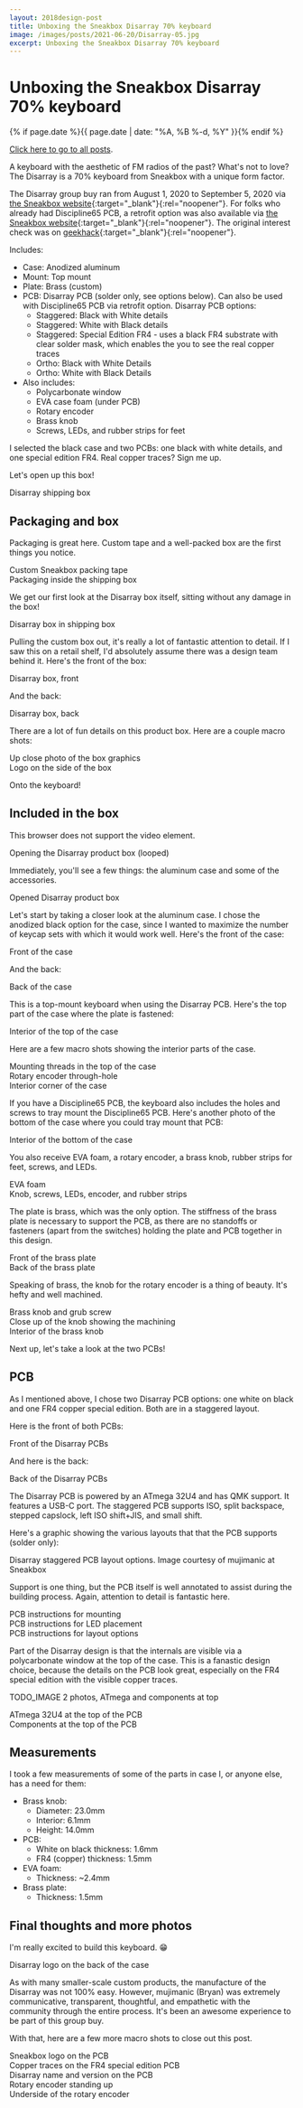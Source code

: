 ```yaml
---
layout: 2018design-post
title: Unboxing the Sneakbox Disarray 70% keyboard
image: /images/posts/2021-06-20/Disarray-05.jpg
excerpt: Unboxing the Sneakbox Disarray 70% keyboard
---
```


# Unboxing the Sneakbox Disarray 70% keyboard

{% if page.date %}{{ page.date | date: "%A, %B %-d, %Y" }}{% endif %}

[Click here to go to all posts](/posts/).

A keyboard with the aesthetic of FM radios of the past? What's not to love? The Disarray is a 70% keyboard from Sneakbox with a unique form factor.

The Disarray group buy ran from August 1, 2020 to September 5, 2020 via [the Sneakbox website](https://sneakbox.com/products/disarray){:target="_blank"}{:rel="noopener"}. For folks who already had Discipline65 PCB, a retrofit option was also available via [the Sneakbox website](https://sneakbox.com/products/retrofit-kit-for-discipline65-case-only){:target="_blank"}{:rel="noopener"}. The original interest check was on [geekhack](https://geekhack.org/index.php?topic=107036.0){:target="_blank"}{:rel="noopener"}.

Includes:

* Case: Anodized aluminum
* Mount: Top mount
* Plate: Brass (custom)
* PCB: Disarray PCB (solder only, see options below). Can also be used with Discipline65 PCB via retrofit option. Disarray PCB options:
  * Staggered: Black with White details
  * Staggered: White with Black details
  * Staggered: Special Edition FR4 - uses a black FR4 substrate with clear solder mask, which enables the you to see the real copper traces
  * Ortho: Black with White Details
  * Ortho: White with Black Details
* Also includes:
  * Polycarbonate window
  * EVA case foam (under PCB)
  * Rotary encoder
  * Brass knob
  * Screws, LEDs, and rubber strips for feet

I selected the black case and two PCBs: one black with white details, and one special edition FR4. Real copper traces? Sign me up.

Let's open up this box!

<div class="center width70">
  <a href="/images/posts/2021-06-20/Disarray-01.jpg" target="_blank" rel="noopener">
    <amp-img src="/images/posts/2021-06-20/Disarray-01.jpg" width="3000" height="2000" alt="Disarray shipping box" layout="responsive"></amp-img>
  </a>
  <figcaption class="center">Disarray shipping box</figcaption>
</div>

## Packaging and box

Packaging is great here. Custom tape and a well-packed box are the first things you notice.

<div class="flex-horizontal">
  <div class="flex-item-horizontal">
    <a href="/images/posts/2021-06-20/Disarray-02.jpg" target="_blank" rel="noopener">
      <amp-img src="/images/posts/2021-06-20/Disarray-02.jpg" width="3000" height="2000" alt="Custom Sneakbox packing tape" layout="responsive"></amp-img>
    </a>
    <figcaption class="center">Custom Sneakbox packing tape</figcaption>
  </div>
  <div class="flex-item-horizontal">
    <a href="/images/posts/2021-06-20/Disarray-03.jpg" target="_blank" rel="noopener">
      <amp-img src="/images/posts/2021-06-20/Disarray-03.jpg" width="3000" height="2000" alt="Packaging inside the shipping box" layout="responsive"></amp-img>
    </a>
    <figcaption class="center">Packaging inside the shipping box</figcaption>
  </div>
</div>

We get our first look at the Disarray box itself, sitting without any damage in the box!

<div class="center width70">
  <a href="/images/posts/2021-06-20/Disarray-04.jpg" target="_blank" rel="noopener">
    <amp-img src="/images/posts/2021-06-20/Disarray-04.jpg" width="3000" height="2000" alt="Disarray box in shipping box" layout="responsive"></amp-img>
  </a>
  <figcaption class="center">Disarray box in shipping box</figcaption>
</div>

Pulling the custom box out, it's really a lot of fantastic attention to detail. If I saw this on a retail shelf, I'd absolutely assume there was a design team behind it. Here's the front of the box:

<div class="center width70">
  <a href="/images/posts/2021-06-20/Disarray-05.jpg" target="_blank" rel="noopener">
    <amp-img src="/images/posts/2021-06-20/Disarray-05.jpg" width="3000" height="2000" alt="Disarray box, front" layout="responsive"></amp-img>
  </a>
  <figcaption class="center">Disarray box, front</figcaption>
</div>

And the back:

<div class="center width70">
  <a href="/images/posts/2021-06-20/Disarray-06.jpg" target="_blank" rel="noopener">
    <amp-img src="/images/posts/2021-06-20/Disarray-06.jpg" width="3000" height="2000" alt="Disarray box, back" layout="responsive"></amp-img>
  </a>
  <figcaption class="center">Disarray box, back</figcaption>
</div>

There are a lot of fun details on this product box. Here are a couple macro shots:

<div class="flex-horizontal">
  <div class="flex-item-horizontal">
    <a href="/images/posts/2021-06-20/Disarray-07.jpg" target="_blank" rel="noopener">
      <amp-img src="/images/posts/2021-06-20/Disarray-07.jpg" width="3000" height="2000" alt="Up close photo of the box graphics" layout="responsive"></amp-img>
    </a>
    <figcaption class="center">Up close photo of the box graphics</figcaption>
  </div>
  <div class="flex-item-horizontal">
    <a href="/images/posts/2021-06-20/Disarray-08.jpg" target="_blank" rel="noopener">
      <amp-img src="/images/posts/2021-06-20/Disarray-08.jpg" width="3000" height="2000" alt="Logo on the side of the box" layout="responsive"></amp-img>
    </a>
    <figcaption class="center">Logo on the side of the box</figcaption>
  </div>
</div>

Onto the keyboard!

## Included in the box

<div class="center width70">
  <amp-video autoplay loop noaudio
    width="1280"
    height="720"
    layout="responsive"
    title="Opening the Disarray product box (looped)">
    <source src="/images/posts/2021-06-20/DisarrayOpeningBox.webm"
      type="video/webm" />
    <source src="/images/posts/2021-06-20/DisarrayOpeningBox.mp4"
      type="video/mp4" />
    <div fallback>
      <p>This browser does not support the video element.</p>
    </div>
  </amp-video>
  <figcaption class="center">Opening the Disarray product box (looped)</figcaption>
</div>

Immediately, you'll see a few things: the aluminum case and some of the accessories. 

<div class="center width70">
  <a href="/images/posts/2021-06-20/Disarray-09.jpg" target="_blank" rel="noopener">
    <amp-img src="/images/posts/2021-06-20/Disarray-09.jpg" width="3000" height="2000" alt="Opened Disarray product box" layout="responsive"></amp-img>
  </a>
  <figcaption class="center">Opened Disarray product box</figcaption>
</div>

Let's start by taking a closer look at the aluminum case. I chose the anodized black option for the case, since I wanted to maximize the number of keycap sets with which it would work well. Here's the front of the case:

<div class="center width70">
  <a href="/images/posts/2021-06-20/Disarray-10.jpg" target="_blank" rel="noopener">
    <amp-img src="/images/posts/2021-06-20/Disarray-10.jpg" width="3000" height="2000" alt="Front of the case" layout="responsive"></amp-img>
  </a>
  <figcaption class="center">Front of the case</figcaption>
</div>

And the back:

<div class="center width70">
  <a href="/images/posts/2021-06-20/Disarray-11.jpg" target="_blank" rel="noopener">
    <amp-img src="/images/posts/2021-06-20/Disarray-11.jpg" width="3000" height="2000" alt="Back of the case" layout="responsive"></amp-img>
  </a>
  <figcaption class="center">Back of the case</figcaption>
</div>

This is a top-mount keyboard when using the Disarray PCB. Here's the top part of the case where the plate is fastened:

<div class="center width70">
  <a href="/images/posts/2021-06-20/Disarray-12.jpg" target="_blank" rel="noopener">
    <amp-img src="/images/posts/2021-06-20/Disarray-12.jpg" width="3000" height="2000" alt="Interior of the top of the case" layout="responsive"></amp-img>
  </a>
  <figcaption class="center">Interior of the top of the case</figcaption>
</div>

Here are a few macro shots showing the interior parts of the case.

<div class="flex-horizontal">
  <div class="flex-item-horizontal">
    <a href="/images/posts/2021-06-20/Disarray-13.jpg" target="_blank" rel="noopener">
      <amp-img src="/images/posts/2021-06-20/Disarray-13.jpg" width="3000" height="2000" alt="Mounting threads in the top of the case" layout="responsive"></amp-img>
    </a>
    <figcaption class="center">Mounting threads in the top of the case</figcaption>
  </div>
  <div class="flex-item-horizontal">
    <a href="/images/posts/2021-06-20/Disarray-14.jpg" target="_blank" rel="noopener">
      <amp-img src="/images/posts/2021-06-20/Disarray-14.jpg" width="3000" height="2000" alt="Rotary encoder through-hole" layout="responsive"></amp-img>
    </a>
    <figcaption class="center">Rotary encoder through-hole</figcaption>
  </div>
  <div class="flex-item-horizontal">
    <a href="/images/posts/2021-06-20/Disarray-15.jpg" target="_blank" rel="noopener">
      <amp-img src="/images/posts/2021-06-20/Disarray-15.jpg" width="3000" height="2000" alt="Interior corner of the case" layout="responsive"></amp-img>
    </a>
    <figcaption class="center">Interior corner of the case</figcaption>
  </div>
</div>

If you have a Discipline65 PCB, the keyboard also includes the holes and screws to tray mount the Discipline65 PCB. Here's another photo of the bottom of the case where you could tray mount that PCB:

<div class="center width70">
  <a href="/images/posts/2021-06-20/Disarray-16.jpg" target="_blank" rel="noopener">
    <amp-img src="/images/posts/2021-06-20/Disarray-16.jpg" width="3000" height="2000" alt="Interior of the bottom of the case" layout="responsive"></amp-img>
  </a>
  <figcaption class="center">Interior of the bottom of the case</figcaption>
</div>

You also receive EVA foam, a rotary encoder, a brass knob, rubber strips for feet, screws, and LEDs.

<div class="flex-horizontal">
  <div class="flex-item-horizontal">
    <a href="/images/posts/2021-06-20/Disarray-17.jpg" target="_blank" rel="noopener">
      <amp-img src="/images/posts/2021-06-20/Disarray-17.jpg" width="3000" height="2000" alt="EVA foam" layout="responsive"></amp-img>
    </a>
    <figcaption class="center">EVA foam</figcaption>
  </div>
  <div class="flex-item-horizontal">
    <a href="/images/posts/2021-06-20/Disarray-20.jpg" target="_blank" rel="noopener">
      <amp-img src="/images/posts/2021-06-20/Disarray-20.jpg" width="3000" height="2000" alt="Knob, screws, LEDs, encoder, and rubber strips" layout="responsive"></amp-img>
    </a>
    <figcaption class="center">Knob, screws, LEDs, encoder, and rubber strips</figcaption>
  </div>
</div>

The plate is brass, which was the only option. The stiffness of the brass plate is necessary to support the PCB, as there are no standoffs or fasteners (apart from the switches) holding the plate and PCB together in this design.

<div class="flex-horizontal">
  <div class="flex-item-horizontal">
    <a href="/images/posts/2021-06-20/Disarray-18.jpg" target="_blank" rel="noopener">
      <amp-img src="/images/posts/2021-06-20/Disarray-18.jpg" width="3000" height="2000" alt="Front of the brass plate" layout="responsive"></amp-img>
    </a>
    <figcaption class="center">Front of the brass plate</figcaption>
  </div>
  <div class="flex-item-horizontal">
    <a href="/images/posts/2021-06-20/Disarray-19.jpg" target="_blank" rel="noopener">
      <amp-img src="/images/posts/2021-06-20/Disarray-19.jpg" width="3000" height="2000" alt="Back of the brass plate" layout="responsive"></amp-img>
    </a>
    <figcaption class="center">Back of the brass plate</figcaption>
  </div>
</div>

Speaking of brass, the knob for the rotary encoder is a thing of beauty. It's hefty and well machined.

<div class="flex-horizontal">
  <div class="flex-item-horizontal">
    <a href="/images/posts/2021-06-20/Disarray-22.jpg" target="_blank" rel="noopener">
      <amp-img src="/images/posts/2021-06-20/Disarray-22.jpg" width="2000" height="3000" alt="Brass knob and grub screw" layout="responsive"></amp-img>
    </a>
    <figcaption class="center">Brass knob and grub screw</figcaption>
  </div>
  <div class="flex-item-horizontal">
    <a href="/images/posts/2021-06-20/Disarray-38.jpg" target="_blank" rel="noopener">
      <amp-img src="/images/posts/2021-06-20/Disarray-38.jpg" width="3000" height="2000" alt="2:1Close up of the knob showing the machining" layout="responsive"></amp-img>
    </a>
    <figcaption class="center">Close up of the knob showing the machining</figcaption>
  </div>
  <div class="flex-item-horizontal">
    <a href="/images/posts/2021-06-20/Disarray-23.jpg" target="_blank" rel="noopener">
      <amp-img src="/images/posts/2021-06-20/Disarray-23.jpg" width="2000" height="3000" alt="Interior of the brass knob" layout="responsive"></amp-img>
    </a>
    <figcaption class="center">Interior of the brass knob</figcaption>
  </div>
</div>

Next up, let's take a look at the two PCBs!

## PCB

As I mentioned above, I chose two Disarray PCB options: one white on black and one FR4 copper special edition. Both are in a staggered layout.

Here is the front of both PCBs:

<div class="center width70">
  <a href="/images/posts/2021-06-20/Disarray-27.jpg" target="_blank" rel="noopener">
    <amp-img src="/images/posts/2021-06-20/Disarray-27.jpg" width="3000" height="2000" alt="Front of the Disarray PCBs" layout="responsive"></amp-img>
  </a>
  <figcaption class="center">Front of the Disarray PCBs</figcaption>
</div>

And here is the back:

<div class="center width70">
  <a href="/images/posts/2021-06-20/Disarray-28.jpg" target="_blank" rel="noopener">
    <amp-img src="/images/posts/2021-06-20/Disarray-28.jpg" width="3000" height="2000" alt="Back of the Disarray PCBs" layout="responsive"></amp-img>
  </a>
  <figcaption class="center">Back of the Disarray PCBs</figcaption>
</div>

The Disarray PCB is powered by an ATmega 32U4 and has QMK support. It features a USB-C port. The staggered PCB supports ISO, split backspace, stepped capslock, left ISO shift+JIS, and small shift.

Here's a graphic showing the various layouts that that the PCB supports (solder only):

<div class="center width70">
  <a href="/images/posts/2021-06-20/DisarrayStaggeredKeyConfig.jpg" target="_blank" rel="noopener">
    <amp-img src="/images/posts/2021-06-20/DisarrayStaggeredKeyConfig.jpg" width="1713" height="1068" alt="Disarray staggered PCB layout options. Image courtesy of mujimanic at Sneakbox" layout="responsive"></amp-img>
  </a>
  <figcaption class="center">Disarray staggered PCB layout options. Image courtesy of mujimanic at Sneakbox</figcaption>
</div>

Support is one thing, but the PCB itself is well annotated to assist during the building process. Again, attention to detail is fantastic here.

<div class="flex-horizontal">
  <div class="flex-item-horizontal">
    <a href="/images/posts/2021-06-20/Disarray-29.jpg" target="_blank" rel="noopener">
      <amp-img src="/images/posts/2021-06-20/Disarray-29.jpg" width="3000" height="2000" alt="PCB instructions for mounting" layout="responsive"></amp-img>
    </a>
    <figcaption class="center">PCB instructions for mounting</figcaption>
  </div>
  <div class="flex-item-horizontal">
    <a href="/images/posts/2021-06-20/Disarray-33.jpg" target="_blank" rel="noopener">
      <amp-img src="/images/posts/2021-06-20/Disarray-33.jpg" width="3000" height="2000" alt="PCB instructions for LED placement" layout="responsive"></amp-img>
    </a>
    <figcaption class="center">PCB instructions for LED placement</figcaption>
  </div>
  <div class="flex-item-horizontal">
    <a href="/images/posts/2021-06-20/Disarray-34.jpg" target="_blank" rel="noopener">
      <amp-img src="/images/posts/2021-06-20/Disarray-34.jpg" width="3000" height="2000" alt="PCB instructions for layout options" layout="responsive"></amp-img>
    </a>
    <figcaption class="center">PCB instructions for layout options</figcaption>
  </div>
</div>

Part of the Disarray design is that the internals are visible via a polycarbonate window at the top of the case. This is a fanastic design choice, because the details on the PCB look great, especially on the FR4 special edition with the visible copper traces.

TODO_IMAGE 2 photos, ATmega and components at top
<div class="flex-horizontal">
  <div class="flex-item-horizontal">
    <a href="/images/posts/2021-06-20/Disarray-35.jpg" target="_blank" rel="noopener">
      <amp-img src="/images/posts/2021-06-20/Disarray-35.jpg" width="3000" height="2000" alt="ATmega 32U4 at the top of the PCB" layout="responsive"></amp-img>
    </a>
    <figcaption class="center">ATmega 32U4 at the top of the PCB</figcaption>
  </div>
  <div class="flex-item-horizontal">
    <a href="/images/posts/2021-06-20/Disarray-36.jpg" target="_blank" rel="noopener">
      <amp-img src="/images/posts/2021-06-20/Disarray-36.jpg" width="3000" height="2000" alt="Components at the top of the PCB" layout="responsive"></amp-img>
    </a>
    <figcaption class="center">Components at the top of the PCB</figcaption>
  </div>
</div>

## Measurements

I took a few measurements of some of the parts in case I, or anyone else, has a need for them:

* Brass knob:
  * Diameter: 23.0mm
  * Interior: 6.1mm
  * Height: 14.0mm
* PCB:
  * White on black thickness: 1.6mm
  * FR4 (copper) thickness: 1.5mm
* EVA foam:
  * Thickness: ~2.4mm
* Brass plate:
  * Thickness: 1.5mm

## Final thoughts and more photos

I'm really excited to build this keyboard. 😁

<div class="center width70">
  <a href="/images/posts/2021-06-20/Disarray-26.jpg" target="_blank" rel="noopener">
    <amp-img src="/images/posts/2021-06-20/Disarray-26.jpg" width="3000" height="2000" alt="Disarray logo on the back of the case" layout="responsive"></amp-img>
  </a>
  <figcaption class="center">Disarray logo on the back of the case</figcaption>
</div>

As with many smaller-scale custom products, the manufacture of the Disarray was not 100% easy. However, mujimanic (Bryan) was extremely communicative, transparent, thoughtful, and empathetic with the community through the entire process. It's been an awesome experience to be part of this group buy.

With that, here are a few more macro shots to close out this post.

<div class="flex-horizontal">
  <div class="flex-item-horizontal">
    <a href="/images/posts/2021-06-20/Disarray-30.jpg" target="_blank" rel="noopener">
      <amp-img src="/images/posts/2021-06-20/Disarray-30.jpg" width="3000" height="2000" alt="Sneakbox logo on the PCB" layout="responsive"></amp-img>
    </a>
    <figcaption class="center">Sneakbox logo on the PCB</figcaption>
  </div>
  <div class="flex-item-horizontal">
    <a href="/images/posts/2021-06-20/Disarray-31.jpg" target="_blank" rel="noopener">
      <amp-img src="/images/posts/2021-06-20/Disarray-31.jpg" width="3000" height="2000" alt="Copper traces on the FR4 special edition PCB" layout="responsive"></amp-img>
    </a>
    <figcaption class="center">Copper traces on the FR4 special edition PCB</figcaption>
  </div>
  <div class="flex-item-horizontal">
    <a href="/images/posts/2021-06-20/Disarray-32.jpg" target="_blank" rel="noopener">
      <amp-img src="/images/posts/2021-06-20/Disarray-32.jpg" width="3000" height="2000" alt="Disarray name and version on the PCB" layout="responsive"></amp-img>
    </a>
    <figcaption class="center">Disarray name and version on the PCB</figcaption>
  </div>
</div>

<div class="flex-horizontal">
  <div class="flex-item-horizontal">
    <a href="/images/posts/2021-06-20/Disarray-24.jpg" target="_blank" rel="noopener">
      <amp-img src="/images/posts/2021-06-20/Disarray-24.jpg" width="2000" height="3000" alt="Rotary encoder standing up" layout="responsive"></amp-img>
    </a>
    <figcaption class="center">Rotary encoder standing up</figcaption>
  </div>
  <div class="flex-item-horizontal">
    <a href="/images/posts/2021-06-20/Disarray-25.jpg" target="_blank" rel="noopener">
      <amp-img src="/images/posts/2021-06-20/Disarray-25.jpg" width="2000" height="3000" alt="Underside of the rotary encoder" layout="responsive"></amp-img>
    </a>
    <figcaption class="center">Underside of the rotary encoder</figcaption>
  </div>
</div>
